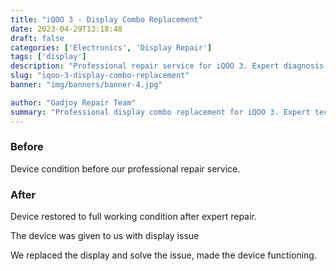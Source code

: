 ```yaml
---
title: "iQOO 3 - Display Combo Replacement"
date: 2023-04-29T13:18:48
draft: false
categories: ['Electronics', 'Display Repair']
tags: ['display']
description: "Professional repair service for iQOO 3. Expert diagnosis and quality repairs in Bangalore."
slug: "iqoo-3-display-combo-replacement"
banner: "img/banners/banner-4.jpg"

author: "Gadjoy Repair Team"
summary: "Professional display combo replacement for iQOO 3. Expert technicians, quality parts, warranty included."
---
```


### Before

Device condition before our professional repair service.

### After

Device restored to full working condition after expert repair.

The device was given to us with display issue

We replaced the display and solve the issue, made the device functioning.